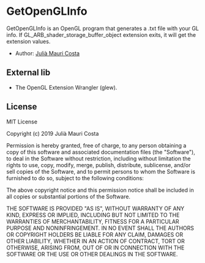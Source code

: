 # GetOpenGLInfo

GetOpenGLInfo is an OpenGL program that generates a .txt file with your GL info. If GL_ARB_shader_storage_buffer_object extension exits, it will get the extension values.

* Author: [Julià Mauri Costa](https://github.com/juliamauri)

## External lib

* The OpenGL Extension Wrangler (glew).

## License

MIT License

Copyright (c) 2019 Julià Mauri Costa

Permission is hereby granted, free of charge, to any person obtaining a copy
of this software and associated documentation files (the "Software"), to deal
in the Software without restriction, including without limitation the rights
to use, copy, modify, merge, publish, distribute, sublicense, and/or sell
copies of the Software, and to permit persons to whom the Software is
furnished to do so, subject to the following conditions:

The above copyright notice and this permission notice shall be included in all
copies or substantial portions of the Software.

THE SOFTWARE IS PROVIDED "AS IS", WITHOUT WARRANTY OF ANY KIND, EXPRESS OR
IMPLIED, INCLUDING BUT NOT LIMITED TO THE WARRANTIES OF MERCHANTABILITY,
FITNESS FOR A PARTICULAR PURPOSE AND NONINFRINGEMENT. IN NO EVENT SHALL THE
AUTHORS OR COPYRIGHT HOLDERS BE LIABLE FOR ANY CLAIM, DAMAGES OR OTHER
LIABILITY, WHETHER IN AN ACTION OF CONTRACT, TORT OR OTHERWISE, ARISING FROM,
OUT OF OR IN CONNECTION WITH THE SOFTWARE OR THE USE OR OTHER DEALINGS IN THE
SOFTWARE.